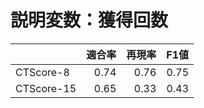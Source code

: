 # 説明変数：獲得回数
| | 適合率 | 再現率 | F1値 |
| :-- | --: | --: | --: |
| CTScore-8 | 0.74 | 0.76 | 0.75 |
| CTScore-15 | 0.65 | 0.33 | 0.43 |


